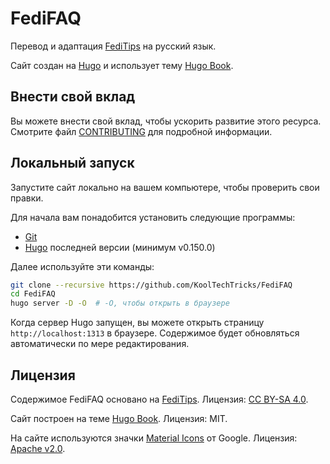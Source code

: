 # FediFAQ

Перевод и адаптация [FediTips] на русский язык.

Сайт создан на [Hugo] и использует тему [Hugo Book].

[FediTips]: https://fedi.tips
[Hugo]: https://gohugo.io
[Hugo Book]: https://themes.gohugo.io/themes/hugo-book

## Внести свой вклад

Вы можете внести свой вклад, чтобы ускорить развитие этого ресурса. Смотрите
файл [CONTRIBUTING](CONTRIBUTING.md) для подробной информации.

## Локальный запуск

Запустите сайт локально на вашем компьютере, чтобы проверить свои правки.

Для начала вам понадобится установить следующие программы:

- [Git](https://git-scm.com/downloads)
- [Hugo](https://gohugo.io/installation) последней версии (минимум v0.150.0)

Далее используйте эти команды:

```sh
git clone --recursive https://github.com/KoolTechTricks/FediFAQ
cd FediFAQ
hugo server -D -O  # -O, чтобы открыть в браузере
```

Когда сервер Hugo запущен, вы можете открыть страницу `http://localhost:1313` в
браузере. Содержимое будет обновляться автоматически по мере редактирования.

## Лицензия

Содержимое FediFAQ основано на [FediTips]. Лицензия: [CC BY-SA 4.0].

Сайт построен на теме [Hugo Book]. Лицензия: MIT.

На сайте используются значки [Material Icons] от Google. Лицензия: [Apache v2.0].

[CC BY-SA 4.0]: https://creativecommons.org/licenses/by-sa/4.0
[Material Icons]: https://fonts.google.com/icons
[Apache v2.0]: https://www.apache.org/licenses/LICENSE-2.0.html
